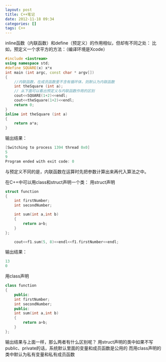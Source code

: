 ```yaml
---
layout: post
title: C++笔记
date: 2012-11-18 09:34
categories: []
tags: C++
---
```


inline函数（内联函数）和define（预定义）的作用相似，但却有不同之处：
比如，预定义一个求平方的方法：（编译环境是Xcode）


```cpp
#include <iostream>
using namespace std;
#define SQUARE(x) x*x
int main (int argc, const char * argv[])
{
    //内联函数，在成员函数里不含有循环体，则默认为内联函数
    int theSquare (int a);
    // 从下面可以看出预定义与内联函数作用的区别
    cout<<SQUARE(1+2)<<endl;
    cout<<theSquare(1+2)<<endl;
    return 0;
}
inline int theSquare (int a)
{
    return a*a;
}
```

输出结果：


```cpp
[Switching to process 1394 thread 0x0]
5
9
Program ended with exit code: 0
```

与预定义不同的是，内联函数在运算时先把参数计算出来再代入算法之中。

在C++中可以用class和struct声明一个类：
用struct声明


```cpp
struct function
{
    int firstNumber;
    int secondNumber;

    int sum(int a,int b)
    {
        return a+b;
    }
};

```


```cpp
    cout<<f1.sum(5, 8)<<endl<<f1.firstNumber<<endl;

```
输出结果：
```cpp
13
0
```
用class声明


```cpp
class function
{
    public:
    int firstNumber;
    int secondNumber;
    public:
    int sum(int a,int b)
    {
        return a+b;
    }
};

```

输出结果与上面一样，那么两者有什么区别呢？
用struct声明的类中如果不写public、private的话，系统默认里面的变量和成员函数是公用的
而用class声明的类中默认为私有变量和私有成员函数

